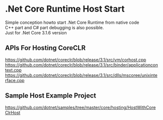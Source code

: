 # .Net Core Runtime Host Start
Simple conception howto start .Net Core Runtime from native code   
C++ part and C# part debugging is also possible.    
Just for .Net Core 3.1.6 version   
 

## APIs For Hosting CoreCLR
https://github.com/dotnet/coreclr/blob/release/3.1/src/vm/corhost.cpp
https://github.com/dotnet/coreclr/blob/release/3.1/src/binder/applicationcontext.cpp
https://github.com/dotnet/coreclr/blob/release/3.1/src/dlls/mscoree/unixinterface.cpp

## Sample Host Example Project
https://github.com/dotnet/samples/tree/master/core/hosting/HostWithCoreClrHost

